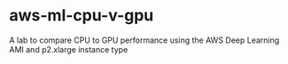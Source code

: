 # aws-ml-cpu-v-gpu
A lab to compare CPU to GPU performance using the AWS Deep Learning AMI and p2.xlarge instance type

